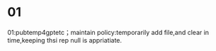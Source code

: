 # 01
01:pubtemp4gptetc；maintain policy:temporarily add file,and clear in time,keeping thsi rep null is appriatiate.
